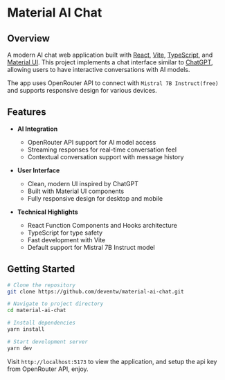 # Material AI Chat

## Overview

A modern AI chat web application built with [React](https://react.org/), [Vite](https://vitejs.dev/), [TypeScript](https://www.typescriptlang.org/), and [Material UI](https://mui.com/). This project implements a chat interface similar to [ChatGPT](https://chat.openai.com/), allowing users to have interactive conversations with AI models.

The app uses OpenRouter API to connect with `Mistral 7B Instruct(free)` and supports responsive design for various devices.

## Features

- **AI Integration**
   - OpenRouter API support for AI model access
   - Streaming responses for real-time conversation feel
   - Contextual conversation support with message history

- **User Interface**
   - Clean, modern UI inspired by ChatGPT
   - Built with Material UI components
   - Fully responsive design for desktop and mobile

- **Technical Highlights**
   - React Function Components and Hooks architecture
   - TypeScript for type safety
   - Fast development with Vite
   - Default support for Mistral 7B Instruct model

## Getting Started

```bash
# Clone the repository
git clone https://github.com/deventw/material-ai-chat.git

# Navigate to project directory
cd material-ai-chat

# Install dependencies
yarn install

# Start development server
yarn dev
```

Visit `http://localhost:5173` to view the application, and setup the api key from OpenRouter API, enjoy.
